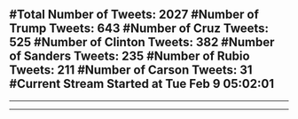 #Total Number of Tweets: 2027 
#Number of Trump Tweets: 643
#Number of Cruz Tweets: 525
#Number of Clinton Tweets: 382
#Number of Sanders Tweets: 235
#Number of Rubio Tweets: 211
#Number of Carson Tweets: 31
#Current Stream Started at Tue Feb  9 05:02:01
---
---
---
